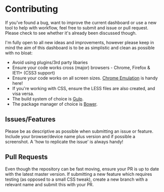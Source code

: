 # Contributing

If you've found a bug, want to improve the current dashboard or use a new tool to help with workflow, feel free to submit and issue or pull request. Please check to see whether it's already been discussed though.

I'm fully open to all new ideas and improvements, however please keep in mind the aim of this dashboard is to be as simplistic and clean as possible with no bloat:
* Avoid using plugins/3rd party libaries
* Ensure your code works cross (major) browsers - Chrome, Firefox & IE11+ (CSS3 support)
* Ensure your code works on all screen sizes. [Chrome Emulation](https://developer.chrome.com/devtools/docs/device-mode) is handy here!
* If you're working with CSS, ensure the LESS files are also created, and visa versa.
* The build system of choice is [Gulp](http://gulpjs.com/).
* The package manager of choice is [Bower](http://bower.io/).

## Issues/Features

Please be as descriptive as possible when submitting an issue or feature. Include your browser/device name plus version and if possible a screenshot. A 'how to replicate the issue' is always handy!

## Pull Requests

Even though the repository can be fast moving, ensure your PR is up to date with the latest master version.
If submitting a new feature which requires testing (as opposed to a small CSS tweak), create a new branch with a relevant name and submit this with your PR.

